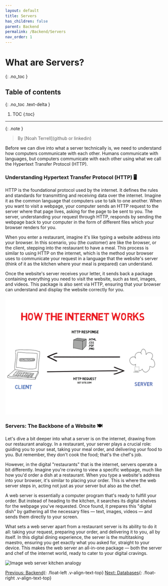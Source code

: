 ```yaml
---
layout: default
title: Servers
has_children: false
parent: Backend
permalink: /Backend/Servers
nav_order: 1
---
```


# What are Servers?
{: .no_toc }

## Table of contents
{: .no_toc .text-delta }

1. TOC
{:toc}

---

{: .note }
> By [Noah Terrell](github or linkedin)

Before we can dive into what a server technically is, we need to understand how computers communicate with each other. Humans communicate with languages, but computers communicate with each other using what we call the Hypertext Transfer Protocol (HTTP).

### Understanding Hypertext Transfer Protocol (HTTP) 🖥️
HTTP is the foundational protocol used by the internet. It defines the rules and standards for transmitting and receiving data over the internet. Imagine it as the common language that computers use to talk to one another. When you want to visit a webpage, your computer sends an HTTP request to the server where that page lives, asking for the page to be sent to you. The server, understanding your request through HTTP, responds by sending the webpage back to your computer in the form of different files which your browser renders for you. 

When you enter a restaurant, imagine it's like typing a website address into your browser. In this scenario, you (the customer) are like the browser, or the client, stepping into the restaurant to have a meal. This process is similar to using HTTP on the internet, which is the method your browser uses to communicate your request in a language that the website's server (think of it as the kitchen where your meal is prepared) can understand.

Once the website's server receives your letter, it sends back a package containing everything you need to visit the website, such as text, images, and videos. This package is also sent via HTTP, ensuring that your browser can understand and display the website correctly for you.

![HTTP Image](/source/assets/images/http.png)

### Servers: The Backbone of a Website 🍽️
Let's dive a bit deeper into what a server is on the internet, drawing from our restaurant analogy. In a restaurant, your server plays a crucial role: guiding you to your seat, taking your meal order, and delivering your food to you. But remember, they don't cook the food; that's the chef's job.

However, in the digital "restaurants" that is the internet, servers operate a bit differently. Imagine you're craving to view a specific webpage, much like how you'd order a dish at a restaurant. When you type a website's address into your browser, it's similar to placing your order. This is where the web server steps in, acting not just as your server but also as the chef.

A web server is essentially a computer program that's ready to fulfill your order. But instead of heading to the kitchen, it searches its digital shelves for the webpage you've requested. Once found, it prepares this "digital dish" by gathering all the necessary files — text, images, videos — and sends them directly to your screen.

What sets a web server apart from a restaurant server is its ability to do it all: taking your request, preparing your order, and delivering it to you, all by itself. In this digital dining experience, the server is the multitasking maestro, ensuring you get exactly what you asked for, straight to your device. This makes the web server an all-in-one package — both the server and chef of the internet world, ready to cater to your digital cravings.

![Image web server kitchen analogy](../source/assets/images/web-server-kitchen-image.jpg)

[Previous: Backend](../Backend){: .float-left .v-align-text-top}
[Next: Databases](Databases){: .float-right .v-align-text-top}
